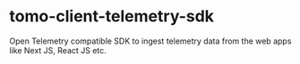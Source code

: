 # tomo-client-telemetry-sdk
Open Telemetry compatible SDK to ingest telemetry data from the web apps like Next JS, React JS etc.

